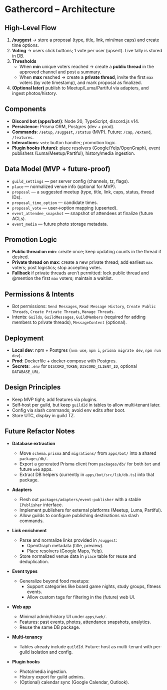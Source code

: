 # Gathercord – Architecture

## High-Level Flow
1. **/suggest** → store a proposal (type, title, link, min/max caps) and create time options.
2. **Voting** → users click buttons; 1 vote per user (upsert). Live tally is stored in DB.
3. **Thresholds**
   - When **min** unique voters reached → create a **public thread** in the approved channel and post a summary.
   - When **max** reached → create a **private thread**, invite the first `max` voters (by vote timestamp), and mark proposal as finalized.
4. **(Optional later)** publish to Meetup/Luma/Partiful via adapters, and ingest photos/history.

## Components
- **Discord bot (apps/bot/)**: Node 20, TypeScript, discord.js v14.
- **Persistence**: Prisma ORM, Postgres (dev + prod).
- **Commands**: `/setup`, `/suggest`, `/status` (MVP). Future: `/cap`, `/extend`, `/features`.
- **Interactions**: `vote` button handler; promotion logic.
- **Plugin hooks (future)**: place resolvers (Google/Yelp/OpenGraph), event publishers (Luma/Meetup/Partiful), history/media ingestion.

## Data Model (MVP + future-proof)
- `guild_settings` — per server config (channels, tz, flags).
- `place` — normalized venue info (optional for MVP).
- `proposal` — a suggested meetup (type, title, link, caps, status, thread IDs).
- `proposal_time_option` — candidate times.
- `proposal_vote` — user→option mapping (upserted).
- `event_attendee_snapshot` — snapshot of attendees at finalize (future ACLs).
- `event_media` — future photo storage metadata.

## Promotion Logic
- **Public thread on min**: create once; keep updating counts in the thread if desired.
- **Private thread on max**: create a new private thread; add earliest `max` voters; post logistics; stop accepting votes.
- **Fallback** if private threads aren’t permitted: lock public thread and @mention the first `max` voters; maintain a waitlist.

## Permissions & Intents
- Bot permissions: `Send Messages`, `Read Message History`, `Create Public Threads`, `Create Private Threads`, `Manage Threads`.
- Intents: `Guilds`, `GuildMessages`, `GuildMembers` (required for adding members to private threads), `MessageContent` (optional).

## Deployment
- **Local dev**: npm + Postgres (`nvm use`, `npm i`, `prisma migrate dev`, `npm run dev`).
- **Prod**: Dockerfile + docker‑compose with Postgres.
- **Secrets**: `.env` for `DISCORD_TOKEN`, `DISCORD_CLIENT_ID`, optional `DATABASE_URL`.

## Design Principles
- Keep MVP tight; add features via plugins.
- Self‑host per guild, but keep `guildId` in tables to allow multi‑tenant later.
- Config via slash commands; avoid env edits after boot.
- Store UTC, display in guild TZ.

## Future Refactor Notes

- **Database extraction**
  - Move `schema.prisma` and `migrations/` from `apps/bot/` into a shared `packages/db/`.
  - Export a generated Prisma client from `packages/db/` for both `bot` and future `web` apps.
  - Extract DB helpers (currently in `apps/bot/src/lib/db.ts`) into that package.

- **Adapters**
  - Flesh out `packages/adapters/event-publisher` with a stable `IPublisher` interface.
  - Implement publishers for external platforms (Meetup, Luma, Partiful).
  - Allow guilds to configure publishing destinations via slash commands.

- **Link enrichment**
  - Parse and normalize links provided in `/suggest`:
    - OpenGraph metadata (title, preview).
    - Place resolvers (Google Maps, Yelp).
  - Store normalized venue data in `place` table for reuse and deduplication.

- **Event types**
  - Generalize beyond food meetups:
    - Support categories like board game nights, study groups, fitness events.
    - Allow custom tags for filtering in the (future) web UI.

- **Web app**
  - Minimal admin/history UI under `apps/web/`.
  - Features: past events, photos, attendance snapshots, analytics.
  - Reuse the same DB package.

- **Multi-tenancy**
  - Tables already include `guildId`. Future: host as multi-tenant with per-guild isolation and config.

- **Plugin hooks**
  - Photo/media ingestion.
  - History export for guild admins.
  - (Optional) calendar sync (Google Calendar, Outlook).
